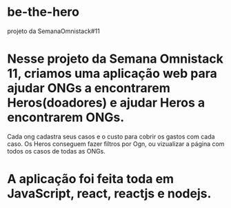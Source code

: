 # be-the-hero
projeto da SemanaOmnistack#11

# Nesse projeto da Semana Omnistack 11, criamos uma aplicação web para ajudar ONGs a encontrarem Heros(doadores) e ajudar Heros a encontrarem ONGs.
Cada ong cadastra seus casos e o custo para cobrir os gastos com cada caso. Os Heros conseguem fazer filtros por Ogn, ou vizualizar a página com todos os casos de todas as ONGs.

# A aplicação foi feita toda em JavaScript, react, reactjs e nodejs.
